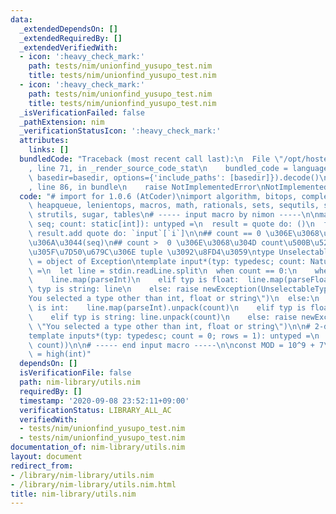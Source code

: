 ```yaml
---
data:
  _extendedDependsOn: []
  _extendedRequiredBy: []
  _extendedVerifiedWith:
  - icon: ':heavy_check_mark:'
    path: tests/nim/unionfind_yusupo_test.nim
    title: tests/nim/unionfind_yusupo_test.nim
  - icon: ':heavy_check_mark:'
    path: tests/nim/unionfind_yusupo_test.nim
    title: tests/nim/unionfind_yusupo_test.nim
  _isVerificationFailed: false
  _pathExtension: nim
  _verificationStatusIcon: ':heavy_check_mark:'
  attributes:
    links: []
  bundledCode: "Traceback (most recent call last):\n  File \"/opt/hostedtoolcache/Python/3.9.1/x64/lib/python3.9/site-packages/onlinejudge_verify/documentation/build.py\"\
    , line 71, in _render_source_code_stat\n    bundled_code = language.bundle(stat.path,\
    \ basedir=basedir, options={'include_paths': [basedir]}).decode()\n  File \"/opt/hostedtoolcache/Python/3.9.1/x64/lib/python3.9/site-packages/onlinejudge_verify/languages/nim.py\"\
    , line 86, in bundle\n    raise NotImplementedError\nNotImplementedError\n"
  code: "# import for 1.0.6 (AtCoder)\nimport algorithm, bitops, complex, deques,\
    \ heapqueue, lenientops, macros, math, rationals, sets, sequtils, strformat, strscans,\
    \ strutils, sugar, tables\n# ----- input macro by nimon -----\n\nmacro unpack*(input:\
    \ seq; count: static[int]): untyped =\n  result = quote do: ()\n  for i in 0..<count:\
    \ result.add quote do: `input`[`i`]\n\n## count == 0 \u306E\u3068\u304D unpack\u3057\
    \u306A\u3044(seq)\n## count >  0 \u306E\u3068\u304D count\u500B\u5206 unpack \u3057\
    \u305F\u7D50\u679C\u306E tuple \u3092\u8FD4\u3059\ntype UnselectableTypeError\
    \ = object of Exception\ntemplate input*(typ: typedesc; count: Natural = 0): untyped\
    \ =\n  let line = stdin.readLine.split\n  when count == 0:\n    when typ is int:\
    \    line.map(parseInt)\n    elif typ is float:  line.map(parseFloat)\n    elif\
    \ typ is string: line\n    else: raise newException(UnselectableTypeError, \"\
    You selected a type other than int, float or string\")\n  else:\n    when typ\
    \ is int:    line.map(parseInt).unpack(count)\n    elif typ is float:  line.map(parseFloat).unpack(count)\n\
    \    elif typ is string: line.unpack(count)\n    else: raise newException(UnselectableTypeError,\
    \ \"You selected a type other than int, float or string\")\n\n# 2-dim table\n\
    template inputs*(typ: typedesc; count = 0; rows = 1): untyped =\n  (1..rows).mapIt(input(typ,\
    \ count))\n\n# ----- end input macro -----\n\nconst MOD = 10^9 + 7\nconst INF\
    \ = high(int)"
  dependsOn: []
  isVerificationFile: false
  path: nim-library/utils.nim
  requiredBy: []
  timestamp: '2020-09-08 23:52:11+09:00'
  verificationStatus: LIBRARY_ALL_AC
  verifiedWith:
  - tests/nim/unionfind_yusupo_test.nim
  - tests/nim/unionfind_yusupo_test.nim
documentation_of: nim-library/utils.nim
layout: document
redirect_from:
- /library/nim-library/utils.nim
- /library/nim-library/utils.nim.html
title: nim-library/utils.nim
---
```

